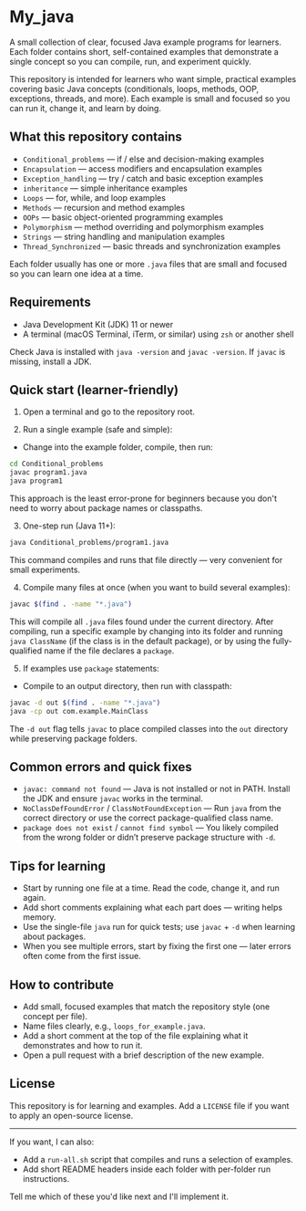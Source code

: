 # My_java

A small collection of clear, focused Java example programs for learners. Each folder contains short, self-contained examples that demonstrate a single concept so you can compile, run, and experiment quickly.

This repository is intended for learners who want simple, practical examples covering basic Java concepts (conditionals, loops, methods, OOP, exceptions, threads, and more). Each example is small and focused so you can run it, change it, and learn by doing.

## What this repository contains

- `Conditional_problems` — if / else and decision-making examples
- `Encapsulation` — access modifiers and encapsulation examples
- `Exception_handling` — try / catch and basic exception examples
- `inheritance` — simple inheritance examples
- `Loops` — for, while, and loop examples
- `Methods` — recursion and method examples
- `OOPs` — basic object-oriented programming examples
- `Polymorphism` — method overriding and polymorphism examples
- `Strings` — string handling and manipulation examples
- `Thread_Synchronized` — basic threads and synchronization examples

Each folder usually has one or more `.java` files that are small and focused so you can learn one idea at a time.

## Requirements

- Java Development Kit (JDK) 11 or newer
- A terminal (macOS Terminal, iTerm, or similar) using `zsh` or another shell

Check Java is installed with `java -version` and `javac -version`. If `javac` is missing, install a JDK.

## Quick start (learner-friendly)

1. Open a terminal and go to the repository root.

2. Run a single example (safe and simple):

 - Change into the example folder, compile, then run:

```bash
cd Conditional_problems
javac program1.java
java program1
```

This approach is the least error-prone for beginners because you don't need to worry about package names or classpaths.

3. One-step run (Java 11+):

```bash
java Conditional_problems/program1.java
```

This command compiles and runs that file directly — very convenient for small experiments.

4. Compile many files at once (when you want to build several examples):

```bash
javac $(find . -name "*.java")
```

This will compile all `.java` files found under the current directory. After compiling, run a specific example by changing into its folder and running `java ClassName` (if the class is in the default package), or by using the fully-qualified name if the file declares a `package`.

5. If examples use `package` statements:

- Compile to an output directory, then run with classpath:

```bash
javac -d out $(find . -name "*.java")
java -cp out com.example.MainClass
```

The `-d out` flag tells `javac` to place compiled classes into the `out` directory while preserving package folders.

## Common errors and quick fixes

- `javac: command not found` — Java is not installed or not in PATH. Install the JDK and ensure `javac` works in the terminal.
- `NoClassDefFoundError` / `ClassNotFoundException` — Run `java` from the correct directory or use the correct package-qualified class name.
- `package does not exist` / `cannot find symbol` — You likely compiled from the wrong folder or didn’t preserve package structure with `-d`.

## Tips for learning

- Start by running one file at a time. Read the code, change it, and run again.
- Add short comments explaining what each part does — writing helps memory.
- Use the single-file `java` run for quick tests; use `javac` + `-d` when learning about packages.
- When you see multiple errors, start by fixing the first one — later errors often come from the first issue.

## How to contribute

- Add small, focused examples that match the repository style (one concept per file).
- Name files clearly, e.g., `loops_for_example.java`.
- Add a short comment at the top of the file explaining what it demonstrates and how to run it.
- Open a pull request with a brief description of the new example.

## License

This repository is for learning and examples. Add a `LICENSE` file if you want to apply an open-source license.

---

If you want, I can also:

- Add a `run-all.sh` script that compiles and runs a selection of examples.
- Add short README headers inside each folder with per-folder run instructions.

Tell me which of these you'd like next and I'll implement it.
